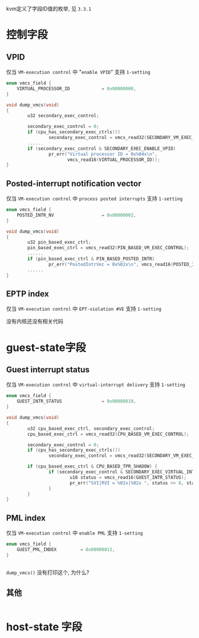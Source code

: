 
kvm定义了字段ID值的枚举, 见 `3.3.1`

# 控制字段

## VPID

仅当 `VM-execution control` 中 "`enable VPID`" 支持 `1-setting`

```cpp
enum vmcs_field {
    VIRTUAL_PROCESSOR_ID            = 0x00000000,
}
```

```cpp
void dump_vmcs(void)
{
        u32 secondary_exec_control;

        secondary_exec_control = 0;
        if (cpu_has_secondary_exec_ctrls())
                secondary_exec_control = vmcs_read32(SECONDARY_VM_EXEC_CONTROL);
        ......
        if (secondary_exec_control & SECONDARY_EXEC_ENABLE_VPID)
                pr_err("Virtual processor ID = 0x%04x\n",
                       vmcs_read16(VIRTUAL_PROCESSOR_ID));
}
```

## Posted-interrupt notification vector

仅当 `VM-execution control` 中 `process posted interrupts` 支持 `1-setting`

```cpp
enum vmcs_field {
    POSTED_INTR_NV                  = 0x00000002,
}
```

```cpp
void dump_vmcs(void)
{
        u32 pin_based_exec_ctrl;
        pin_based_exec_ctrl = vmcs_read32(PIN_BASED_VM_EXEC_CONTROL);
        ......
        if (pin_based_exec_ctrl & PIN_BASED_POSTED_INTR)
                pr_err("PostedIntrVec = 0x%02x\n", vmcs_read16(POSTED_INTR_NV))
        ......
}
```

## EPTP index

仅当 `VM-execution control` 中 `EPT-violation #VE` 支持 `1-setting`

没有内核还没有相关代码

# guest-state字段

## Guest interrupt status

仅当 `VM-execution control` 中 `virtual-interrupt delivery` 支持 `1-setting`

```cpp
enum vmcs_field {
    GUEST_INTR_STATUS               = 0x00000810,
}
```

```cpp
void dump_vmcs(void)
{
        u32 cpu_based_exec_ctrl, secondary_exec_control;
        cpu_based_exec_ctrl = vmcs_read32(CPU_BASED_VM_EXEC_CONTROL);

        secondary_exec_control = 0;
        if (cpu_has_secondary_exec_ctrls())
                secondary_exec_control = vmcs_read32(SECONDARY_VM_EXEC_CONTROL);

        if (cpu_based_exec_ctrl & CPU_BASED_TPR_SHADOW) {
                if (secondary_exec_control & SECONDARY_EXEC_VIRTUAL_INTR_DELIVERY) {
                        u16 status = vmcs_read16(GUEST_INTR_STATUS);
                        pr_err("SVI|RVI = %02x|%02x ", status >> 8, status & 0xff);
                }
        }
}
```

## PML index

仅当 `VM-execution control` 中 `enable PML` 支持 `1-setting`

```cpp
enum vmcs_field {
    GUEST_PML_INDEX         = 0x00000812,
}
```

```cpp

```

`dump_vmcs()` 没有打印这个, 为什么?

## 其他

```cpp

```

# host-state 字段

